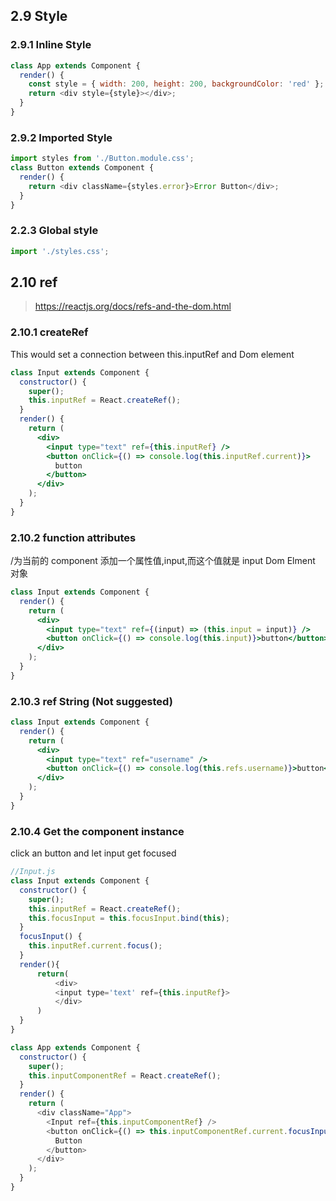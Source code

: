 ## 2.9 Style

### 2.9.1 Inline Style

```js
class App extends Component {
  render() {
    const style = { width: 200, height: 200, backgroundColor: 'red' };
    return <div style={style}></div>;
  }
}
```

### 2.9.2 Imported Style

```js
import styles from './Button.module.css';
class Button extends Component {
  render() {
    return <div className={styles.error}>Error Button</div>;
  }
}
```

### 2.2.3 Global style

```js
import './styles.css';
```

## 2.10 ref

> https://reactjs.org/docs/refs-and-the-dom.html

### 2.10.1 createRef

This would set a connection between this.inputRef and Dom element

```jsx
class Input extends Component {
  constructor() {
    super();
    this.inputRef = React.createRef();
  }
  render() {
    return (
      <div>
        <input type="text" ref={this.inputRef} />
        <button onClick={() => console.log(this.inputRef.current)}>
          button
        </button>
      </div>
    );
  }
}
```

### 2.10.2 function attributes

/为当前的 component 添加一个属性值,input,而这个值就是 input Dom Elment 对象

```jsx
class Input extends Component {
  render() {
    return (
      <div>
        <input type="text" ref={(input) => (this.input = input)} />
        <button onClick={() => console.log(this.input)}>button</button>
      </div>
    );
  }
}
```

### 2.10.3 ref String (Not suggested)

```jsx
class Input extends Component {
  render() {
    return (
      <div>
        <input type="text" ref="username" />
        <button onClick={() => console.log(this.refs.username)}>button</button>
      </div>
    );
  }
}
```

### 2.10.4 Get the component instance

click an button and let input get focused

```js
//Input.js
class Input extends Component {
  constructor() {
    super();
    this.inputRef = React.createRef();
    this.focusInput = this.focusInput.bind(this);
  }
  focusInput() {
    this.inputRef.current.focus();
  }
  render(){
      return(
          <div>
          <input type='text' ref={this.inputRef}>
          </div>
      )
  }
}
```

```js
class App extends Component {
  constructor() {
    super();
    this.inputComponentRef = React.createRef();
  }
  render() {
    return (
      <div className="App">
        <Input ref={this.inputComponentRef} />
        <button onClick={() => this.inputComponentRef.current.focusInput()}>
          Button
        </button>
      </div>
    );
  }
}
```

